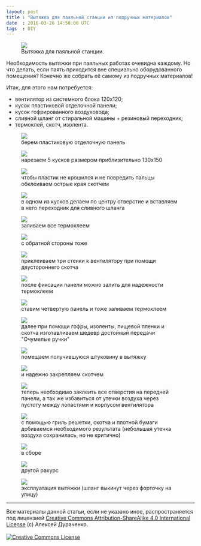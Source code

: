 ```yaml
---
layout: post
title : "Вытяжка для паяльной станции из подручных материалов"
date  : 2016-03-26 14:58:00 UTC
tags  : DIY
---
```



<figure>
<img src="/img/posts/2016-03-26-air-extractor/air-extractor.jpg">
<figcaption>Вытяжка для паяльной станции.</figcaption>
</figure>

Необходимость вытяжки при паяльных работах очевидна каждому.
Но что делать, если паять приходится вне специально оборудованного помещения?
Конечно же собрать её самому из подручных материалов!

<!--more-->

Итак, для этого нам потребуется:

* вентилятор из системного блока 120х120;
* кусок пластиковой отделочной панели;
* кусок гофрированного воздуховода;
* сливной шланг от стиральной машины + резиновый переходник;
* термоклей, скотч, изолента.

<figure>
<img src="/img/posts/2016-03-26-air-extractor/1.jpg">
<figcaption>берем пластиковую отделочную панель</figcaption>
</figure>


<figure>
<img src="/img/posts/2016-03-26-air-extractor/2.jpg">
<figcaption>нарезаем 5 кусков размером приблизительно 130х150</figcaption>
</figure>


<figure>
<img src="/img/posts/2016-03-26-air-extractor/3.jpg">
<figcaption>чтобы пластик не крошился и не повредить пальцы обклеиваем острые края скотчем</figcaption>
</figure>


<figure>
<img src="/img/posts/2016-03-26-air-extractor/4.jpg">
<figcaption>в одном из кусков делаем по центру отверстие и вставляем в него переходник для сливного шланга</figcaption>
</figure>


<figure>
<img src="/img/posts/2016-03-26-air-extractor/5.jpg">
<figcaption>заливаем все термоклеем</figcaption>
</figure>


<figure>
<img src="/img/posts/2016-03-26-air-extractor/6.jpg">
<figcaption>с обратной стороны тоже</figcaption>
</figure>


<figure>
<img src="/img/posts/2016-03-26-air-extractor/7.jpg">
<figcaption>приклеиваем три стенки к вентилятору при помощи двустороннего скотча</figcaption>
</figure>


<figure>
<img src="/img/posts/2016-03-26-air-extractor/8.jpg">
<figcaption>после фиксации панели можно залить для надежности термоклеем</figcaption>
</figure>


<figure>
<img src="/img/posts/2016-03-26-air-extractor/9.jpg">
<figcaption>ставим четвертую панель и тоже заливаем термоклеем</figcaption>
</figure>


<figure>
<img src="/img/posts/2016-03-26-air-extractor/10.jpg">
<figcaption>далее при помощи гофры, изоленты, пищевой пленки и скотча изготавливаем шедевр достойный передачи "Очумелые ручки"</figcaption>
</figure>


<figure>
<img src="/img/posts/2016-03-26-air-extractor/11.jpg">
<figcaption>помещаем получившуюся штуковину в вытяжку</figcaption>
</figure>


<figure>
<img src="/img/posts/2016-03-26-air-extractor/12.jpg">
<figcaption>и надежно закрепляем скотчем</figcaption>
</figure>


<figure>
<img src="/img/posts/2016-03-26-air-extractor/13.jpg">
<figcaption>теперь необходимо заклеить все отверстия на передней панели, а так же
избавиться от утечки воздуха через пустоту между лопастями и корпусом вентилятора</figcaption>
</figure>


<figure>
<img src="/img/posts/2016-03-26-air-extractor/14.jpg">
<figcaption>с помощью гриль решетки, скотча и плотной бумаги добиваемся необходимого результата
(небольшая утечка воздуха сохранилась, но не критично)</figcaption>
</figure>


<figure>
<img src="/img/posts/2016-03-26-air-extractor/15.jpg">
<figcaption>в сборе</figcaption>
</figure>


<figure>
<img src="/img/posts/2016-03-26-air-extractor/16.jpg">
<figcaption>другой ракурс</figcaption>
</figure>


<figure>
<img src="/img/posts/2016-03-26-air-extractor/17.jpg">
<figcaption>эксплуатация вытяжки (шланг выкинут через форточку на улицу)</figcaption>
</figure>


<hr>
<div class="copyright">
Все материалы данной статьи, если не указано иное, распространяется под лицензией <a rel="license" href="http://creativecommons.org/licenses/by-sa/4.0/">Creative Commons Attribution-ShareAlike 4.0 International License</a>
(c) Алексей Дураченко.
<br>
<br>
<a rel="license" href="http://creativecommons.org/licenses/by-sa/4.0/"><img alt="Creative Commons License" style="border-width:0" src="https://i.creativecommons.org/l/by-sa/4.0/88x31.png" /></a>
</div>
